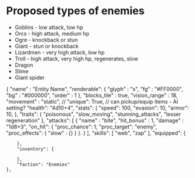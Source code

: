 # Proposed types of enemies
* Goblins - low attack, low hp
* Orcs - high attack, medium hp
* Ogre - knockback or stun
* Giant - stun or knockback
* Lizardmen - very high attack, low hp
* Troll - high attack, very high hp, regenerates, slow
* Dragon
* Slime
* Giant spider


{
        "name" : "Entity Name",
        "renderable": {
            "glyph" : "s",
            "fg" : "#FF0000",
            "bg" : "#000000",
            "order" : 1
        },
        "blocks_tile" : true,
        "vision_range" : 18,
        "movement" : "static",
        // "unique": True,
        // can pickup/equip items - AI setting?
        "health": "4d10+4",
        "stats": {
            "speed": 100,
            "evasion": 10,
            "armor": 10,
            <!-- "str": 10, -->
            <!-- "dex": 10, -->
        },
        "traits": {
            "poisonous", "slow_moving", "stunning_attacks", "lesser regeneration"
        },
        "attacks": [
            { "name" : "bite", "hit_bonus" : 1, "damage" : "1d8+3", "on_hit": {
                        "proc_chance": 1,
                        "proc_target": "enemy",
                        "proc_effects": {
                            "slow" :  {}
                        }
                    }. }
        ],
        "skills": [
            "web", "zap"
        ],
        "equipped": {

        },
        "inventory": {

        },
        "faction": "Enemies"
    },